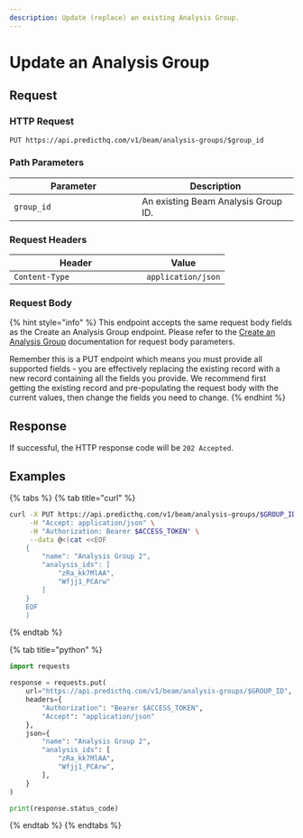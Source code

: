 ```yaml
---
description: Update (replace) an existing Analysis Group.
---
```


# Update an Analysis Group

## Request

### HTTP Request

```apacheconf
PUT https://api.predicthq.com/v1/beam/analysis-groups/$group_id
```

### Path Parameters

<table><thead><tr><th width="211">Parameter</th><th>Description</th></tr></thead><tbody><tr><td><code>group_id</code></td><td>An existing Beam Analysis Group ID.</td></tr></tbody></table>

### Request Headers

<table><thead><tr><th width="219">Header</th><th>Value</th></tr></thead><tbody><tr><td><code>Content-Type</code></td><td><code>application/json</code></td></tr></tbody></table>

### Request Body

{% hint style="info" %}
This endpoint accepts the same request body fields as the Create an Analysis Group endpoint. Please refer to the [Create an Analysis Group](create-an-analysis-group.md#request-body) documentation for request body parameters.

Remember this is a PUT endpoint which means you must provide all supported fields - you are effectively replacing the existing record with a new record containing all the fields you provide. We recommend first getting the existing record and pre-populating the request body with the current values, then change the fields you need to change.
{% endhint %}

## Response

If successful, the HTTP response code will be `202 Accepted`.

## Examples

{% tabs %}
{% tab title="curl" %}
```bash
curl -X PUT https://api.predicthq.com/v1/beam/analysis-groups/$GROUP_ID \
     -H "Accept: application/json" \
     -H "Authorization: Bearer $ACCESS_TOKEN" \
     --data @<(cat <<EOF
    {
        "name": "Analysis Group 2",
        "analysis_ids": [
            "zRa_kk7MlAA",
            "Wfjj1_PCArw"
        ]
    }
    EOF
    )
```
{% endtab %}

{% tab title="python" %}
```python
import requests

response = requests.put(
    url="https://api.predicthq.com/v1/beam/analysis-groups/$GROUP_ID",
    headers={
        "Authorization": "Bearer $ACCESS_TOKEN",
        "Accept": "application/json"
    },
    json={
        "name": "Analysis Group 2",
        "analysis_ids": [
            "zRa_kk7MlAA",
            "Wfjj1_PCArw",
        ],
    }
)

print(response.status_code)
```
{% endtab %}
{% endtabs %}

